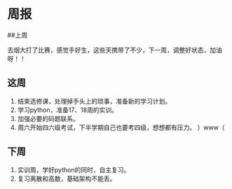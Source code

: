 # 周报

##上周

   去烟大打了比赛，感觉手好生，这些天携带了不少，下一周，调整好状态，加油呀！！

## 这周

1. 结束选修课，处理掉手头上的琐事，准备新的学习计划。
2. 学习python，准备17、18周的实训。
3. 加强必要的码题联系。
4. 周六开始四六级考试，下半学期自己也要考四级，想想都有压力。   ）www（

## 下周
	
1. 实训周，学好python的同时，自主复习。
2. 复习离散和高数，基础架构不能丢。


